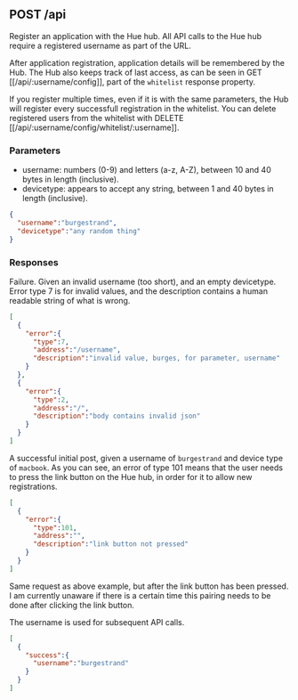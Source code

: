 ## POST /api

Register an application with the Hue hub. All API calls to the Hue hub require a
registered username as part of the URL.

After application registration, application details will be remembered by the Hub.
The Hub also keeps track of last access, as can be seen in GET [[/api/:username/config]],
part of the `whitelist` response property.

If you register multiple times, even if it is with the same parameters, the Hub will
register every successfull registration in the whitelist. You can delete registered
users from the whitelist with DELETE [[/api/:username/config/whitelist/:username]].

### Parameters

- username: numbers (0-9) and letters (a-z, A-Z), between 10 and 40 bytes in length (inclusive).
- devicetype: appears to accept any string, between 1 and 40 bytes in length (inclusive).

```json
{
  "username":"burgestrand",
  "devicetype":"any random thing"
}
```

### Responses

Failure. Given an invalid username (too short), and an empty devicetype. Error
type 7 is for invalid values, and the description contains a human readable
string of what is wrong.

```json
[
  {
    "error":{
      "type":7,
      "address":"/username",
      "description":"invalid value, burges, for parameter, username"
    }
  },
  {
    "error":{
      "type":2,
      "address":"/",
      "description":"body contains invalid json"
    }
  }
]
```

A successful initial post, given a username of `burgestrand` and device type of
`macbook`.  As you can see, an error of type 101 means that the user needs to
press the link button on the Hue hub, in order for it to allow new registrations.

```json
[
  {
    "error":{
      "type":101,
      "address":"",
      "description":"link button not pressed"
    }
  }
]
```

Same request as above example, but after the link button has been pressed. I am
currently unaware if there is a certain time this pairing needs to be done after
clicking the link button.

The username is used for subsequent API calls.

```json
[
  {
    "success":{
      "username":"burgestrand"
    }
  }
]
```